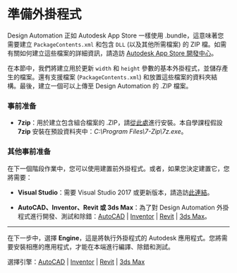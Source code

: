 # 準備外掛程式

Design Automation 正如 Autodesk App Store 一樣使用 .bundle，這意味著您需要建立 `PackageContents.xml` 和包含 `DLL` (以及其他所需檔案) 的 ZIP 檔。如需有關如何建立這些檔案的詳細資訊，請造訪 [Autodesk App Store 開發中心](https://www.autodesk.com/developer-network/app-store)。

在本節中，我們將建立用於更新 `width` 和 `height` 參數的基本外掛程式，並儲存產生的檔案。還有支援檔案 (`PackageContents.xml`) 和放置這些檔案的資料夾結構。最後，建立一個可以上傳至 Design Automation 的 .ZIP 檔案。

### 事前准备

- **7zip**：用於建立包含組合檔案的 .ZIP，請[從此處](https://www.7-zip.org/)進行安裝。本自學課程假設 **7zip** 安裝在預設資料夾中：_C:\\Program Files\\7-Zip\\7z.exe_。

### 其他事前准备 

在下一個階段作業中，您可以使用建置前外掛程式。或者，如果您決定建置它，您將需要：

- **Visual Studio**：需要 Visual Studio 2017 或更新版本，請造訪[此連結](https://visualstudio.microsoft.com/vs/)。

- **AutoCAD、Inventor、Revit 或 3ds Max**：為了對 Design Automation 外掛程式進行開發、測試和除錯：[AutoCAD](https://www.autodesk.com/products/autocad/overview) | [Inventor](https://www.autodesk.com/products/inventor/overview) | [Revit](https://www.autodesk.com/products/revit/overview) | [3ds Max](https://www.autodesk.com/products/3ds-max/overview)。

***

在下一步中，選擇 **Engine**，這是將執行外掛程式的 Autodesk 應用程式。您將需要安裝相應的應用程式，才能在本端進行編譯、除錯和測試。

選擇引擎：[AutoCAD](/zh-TW/designautomation/appbundle/engines/autocad) | [Inventor](/zh-TW/designautomation/appbundle/engines/inventor) | [Revit](/zh-TW/designautomation/appbundle/engines/revit) | [3ds Max](/zh-TW/designautomation/appbundle/engines/max)